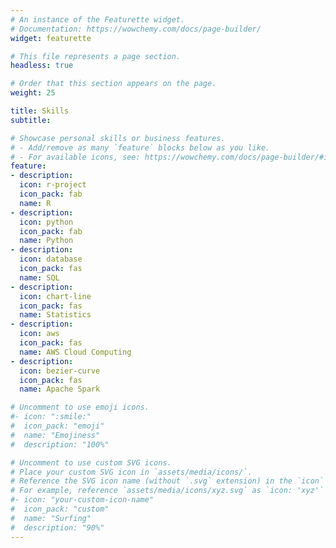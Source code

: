```yaml
---
# An instance of the Featurette widget.
# Documentation: https://wowchemy.com/docs/page-builder/
widget: featurette

# This file represents a page section.
headless: true

# Order that this section appears on the page.
weight: 25

title: Skills
subtitle:

# Showcase personal skills or business features.
# - Add/remove as many `feature` blocks below as you like.
# - For available icons, see: https://wowchemy.com/docs/page-builder/#icons
feature:
- description:    
  icon: r-project
  icon_pack: fab
  name: R
- description:    
  icon: python
  icon_pack: fab
  name: Python
- description: 
  icon: database
  icon_pack: fas
  name: SQL
- description: 
  icon: chart-line
  icon_pack: fas
  name: Statistics
- description: 
  icon: aws
  icon_pack: fas
  name: AWS Cloud Computing 
- description: 
  icon: bezier-curve
  icon_pack: fas
  name: Apache Spark

# Uncomment to use emoji icons.
#- icon: ":smile:"
#  icon_pack: "emoji"
#  name: "Emojiness"
#  description: "100%"

# Uncomment to use custom SVG icons.
# Place your custom SVG icon in `assets/media/icons/`.
# Reference the SVG icon name (without `.svg` extension) in the `icon` field.
# For example, reference `assets/media/icons/xyz.svg` as `icon: 'xyz'`
#- icon: "your-custom-icon-name"
#  icon_pack: "custom"
#  name: "Surfing"
#  description: "90%"
---
```

